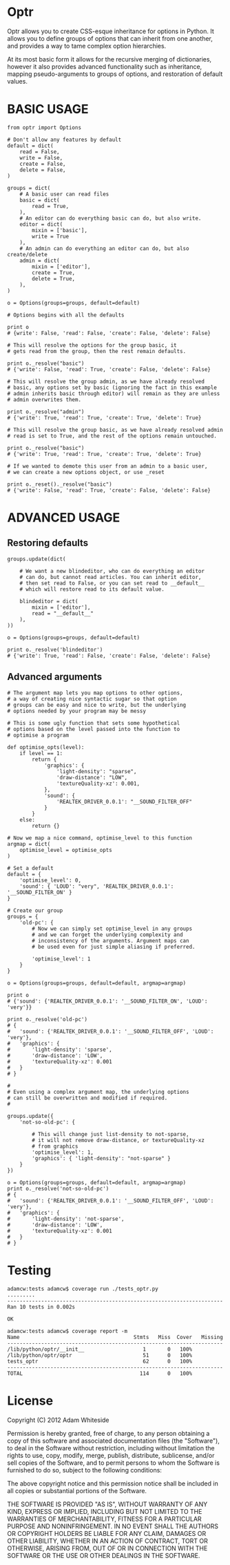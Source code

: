 # Optr

Optr allows you to create CSS-esque inheritance for options in Python. It allows you to define groups of options that can inherit from one another, and provides a way to tame complex option hierarchies. 

At its most basic form it allows for the recursive merging of dictionaries, however it also provides advanced functionality such as inheritance, mapping pseudo-arguments to groups of options, and restoration of default values.

# BASIC USAGE

	from optr import Options

	# Don't allow any features by default
	default = dict(
		read = False,
		write = False,
		create = False,
		delete = False,
	)

	groups = dict(
		# A basic user can read files
		basic = dict(
			read = True,
		),
		# An editor can do everything basic can do, but also write.
		editor = dict(
			mixin = ['basic'],
			write = True
		),
		# An admin can do everything an editor can do, but also create/delete
		admin = dict(
			mixin = ['editor'],
			create = True,
			delete = True,
		),
	)

	o = Options(groups=groups, default=default)

	# Options begins with all the defaults

	print o
	# {write': False, 'read': False, 'create': False, 'delete': False}

	# This will resolve the options for the group basic, it 
	# gets read from the group, then the rest remain defaults.

	print o._resolve("basic")
	# {'write': False, 'read': True, 'create': False, 'delete': False}

	# This will resolve the group admin, as we have already resolved
	# basic, any options set by basic (ignoring the fact in this example
	# admin inherits basic through editor) will remain as they are unless 
	# admin overwrites them.

	print o._resolve("admin")
	# {'write': True, 'read': True, 'create': True, 'delete': True}

	# This will resolve the group basic, as we have already resolved admin
	# read is set to True, and the rest of the options remain untouched.

	print o._resolve("basic")
	# {'write': True, 'read': True, 'create': True, 'delete': True}

	# If we wanted to demote this user from an admin to a basic user, 
	# we can create a new options object, or use _reset

	print o._reset()._resolve("basic")
	# {'write': False, 'read': True, 'create': False, 'delete': False}

# ADVANCED USAGE

## Restoring defaults

	groups.update(dict(
		
		# We want a new blindeditor, who can do everything an editor
		# can do, but cannot read articles. You can inherit editor,
		# then set read to False, or you can set read to __default__
		# which will restore read to its default value.

		blindeditor = dict(
			mixin = ['editor'],
			read = "__default__"	
		),
	))

	o = Options(groups=groups, default=default)

	print o._resolve('blindeditor')
	# {'write': True, 'read': False, 'create': False, 'delete': False}

## Advanced arguments

	# The argument map lets you map options to other options,
	# a way of creating nice syntactic sugar so that option
	# groups can be easy and nice to write, but the underlying
	# options needed by your program may be messy

	# This is some ugly function that sets some hypothetical 
	# options based on the level passed into the function to 
	# optimise a program

	def optimise_opts(level):
		if level == 1:
			return {
				'graphics': {
					'light-density': "sparse",
					'draw-distance': "LOW",
					'textureQuality-xz': 0.001,
				},
				'sound': {
					'REALTEK_DRIVER_0.0.1': "__SOUND_FILTER_OFF"
				}
			}
		else:
			return {}

	# Now we map a nice command, optimise_level to this function
	argmap = dict(
		optimise_level = optimise_opts
	)

	# Set a default
	default = {
		'optimise_level': 0,
		'sound': { 'LOUD': "very", 'REALTEK_DRIVER_0.0.1': '__SOUND_FILTER_ON' }
	}

	# Create our group
	groups = {
		'old-pc': {		
			# Now we can simply set optimise_level in any groups 
			# and we can forget the underlying complexity and 
			# inconsistency of the arguments. Argument maps can 
			# be used even for just simple aliasing if preferred.

			'optimise_level': 1
		}
	}

	o = Options(groups=groups, default=default, argmap=argmap)

	print o
	# {'sound': {'REALTEK_DRIVER_0.0.1': '__SOUND_FILTER_ON', 'LOUD': 'very'}}

	print o._resolve('old-pc')
	# { 
	#	'sound': {'REALTEK_DRIVER_0.0.1': '__SOUND_FILTER_OFF', 'LOUD': 'very'}, 
	#	'graphics': {
	#		'light-density': 'sparse', 
	#		'draw-distance': 'LOW', 
	#		'textureQuality-xz': 0.001
	#	}
	# }

	#
	# Even using a complex argument map, the underlying options
	# can still be overwritten and modified if required.
	#

	groups.update({
		'not-so-old-pc': {

			# This will change just list-density to not-sparse, 
			# it will not remove draw-distance, or textureQuality-xz 
			# from graphics
			'optimise_level': 1,
			'graphics': { 'light-density': "not-sparse" }
		}
	})

	o = Options(groups=groups, default=default, argmap=argmap)
	print o._resolve('not-so-old-pc')
	# { 
	#	'sound': {'REALTEK_DRIVER_0.0.1': '__SOUND_FILTER_OFF', 'LOUD': 'very'}, 
	#	'graphics': {
	#		'light-density': 'not-sparse', 
	#		'draw-distance': 'LOW', 
	#		'textureQuality-xz': 0.001
	#	}
	# }

# Testing

	adamcw:tests adamcw$ coverage run ./tests_optr.py 
	.........
	----------------------------------------------------------------------
	Ran 10 tests in 0.002s

	OK

	adamcw:tests adamcw$ coverage report -m
	Name                                     Stmts   Miss  Cover   Missing
	----------------------------------------------------------------------
	/lib/python/optr/__init__					1       0   100%   
	/lib/python/optr/optr						51      0   100%   
	tests_optr                                  62      0   100%   
	----------------------------------------------------------------------
	TOTAL                                      114      0   100%  

# License

Copyright (C) 2012 Adam Whiteside

Permission is hereby granted, free of charge, to any person obtaining a copy of this software and associated documentation files (the "Software"), to deal in the Software without restriction, including without limitation the rights to use, copy, modify, merge, publish, distribute, sublicense, and/or sell copies of the Software, and to permit persons to whom the Software is furnished to do so, subject to the following conditions:

The above copyright notice and this permission notice shall be included in all copies or substantial portions of the Software.

THE SOFTWARE IS PROVIDED "AS IS", WITHOUT WARRANTY OF ANY KIND, EXPRESS OR IMPLIED, INCLUDING BUT NOT LIMITED TO THE WARRANTIES OF MERCHANTABILITY, FITNESS FOR A PARTICULAR PURPOSE AND NONINFRINGEMENT. IN NO EVENT SHALL THE AUTHORS OR COPYRIGHT HOLDERS BE LIABLE FOR ANY CLAIM, DAMAGES OR OTHER LIABILITY, WHETHER IN AN ACTION OF CONTRACT, TORT OR OTHERWISE, ARISING FROM, OUT OF OR IN CONNECTION WITH THE SOFTWARE OR THE USE OR OTHER DEALINGS IN THE SOFTWARE.

